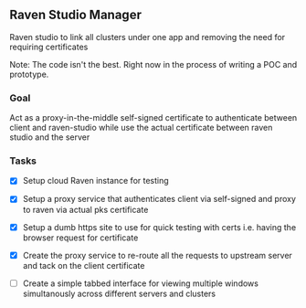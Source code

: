 ## Raven Studio Manager

Raven studio to link all clusters under one app and removing the need for requiring certificates

Note: The code isn't the best. Right now in the process of writing a POC and prototype.

### Goal

Act as a proxy-in-the-middle self-signed certificate to authenticate between client and raven-studio while use the actual certificate between raven studio and the server

### Tasks

- [x] Setup cloud Raven instance for testing
- [x] Setup a proxy service that authenticates client via self-signed and proxy to raven via actual pks certificate

- [x] Setup a dumb https site to use for quick testing with certs i.e. having the browser request for certificate
- [x] Create the proxy service to re-route all the requests to upstream server and tack on the client certificate
- [ ] Create a simple tabbed interface for viewing multiple windows simultanously across different servers and clusters
